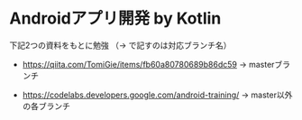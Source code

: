 
# Androidアプリ開発 by Kotlin

下記2つの資料をもとに勉強
（-> で記すのは対応ブランチ名）

- https://qiita.com/TomiGie/items/fb60a80780689b86dc59 -> masterブランチ

- https://codelabs.developers.google.com/android-training/ -> master以外の各ブランチ

